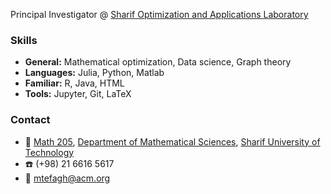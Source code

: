 Principal Investigator @ [Sharif Optimization and Applications Laboratory](http://soal.math.sharif.edu/)

### Skills
- **General:** Mathematical optimization, Data science, Graph theory
- **Languages:** Julia, Python, Matlab
- **Familiar:** R, Java, HTML
- **Tools:** Jupyter, Git, LaTeX

### Contact
- :office: [Math 205](https://goo.gl/maps/yihSW6s2ZYRQ73Vu9), [Department of Mathematical Sciences](http://math.sharif.edu/), [Sharif University of Technology](http://www.sharif.edu/)
- :phone: (+98) 21 6616 5617
- :e-mail: [mtefagh@acm.org](mailto:mtefagh@acm.org)
